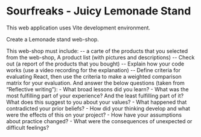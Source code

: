 # Sourfreaks - Juicy Lemonade Stand

This web application uses Vite development environment.

Create a Lemonade stand web-shop.

This web-shop must include:
    -- a carte of the products that you selected from the web-shop, A product list (with pictures and descriptions)
    -- Check out (a report of the products that you bought)
    -- Explain how your code works (use a video recording for the explanation)
    -- Define criteria for evaluating React, then use the criteria to make a weighted comparison matrix for your evaluation. And answer the below questions (taken from “Reflective writing”):
        - What broad lessons did you learn?
        - What was the most fulfilling part of your experience? And the least fulfilling part of it? What does this suggest to you about your values?
        - What happened that contradicted your prior beliefs?
        - How did your thinking develop and what were the effects of this on your project?
        - How have your assumptions about practice changed?
        - What were the consequences of unexpected or difficult feelings?
